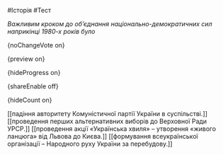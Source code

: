 #Історія #Тест

*Важливим кроком до об’єднання національно-демократичних сил наприкінці 1980-х років було*

{noChangeVote on}

{preview on}

{hideProgress on}

{shareEnable off}

{hideCount on}

[[падіння авторитету Комуністичної партії України в суспільстві.]]
[[проведення перших альтернативних виборів до Верховної Ради УРСР.]]
[[проведення акції «Українська хвиля» – утворення «живого ланцюга» від Львова до Києва.]]
[[формування всеукраїнської організації – Народного руху України за перебудову.]]
